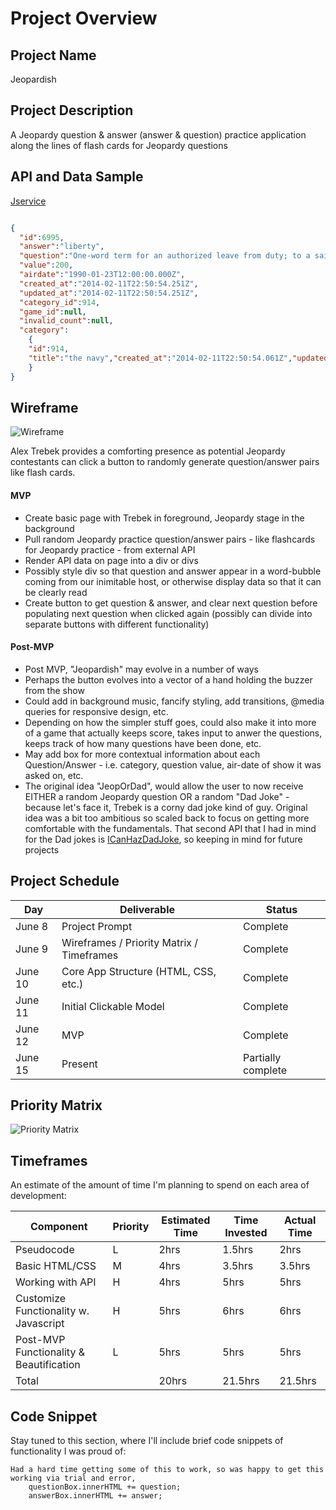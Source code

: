 # Project Overview

## Project Name

Jeopardish

## Project Description

A Jeopardy question & answer (answer & question) practice application along the lines of flash cards for Jeopardy questions

## API and Data Sample

[Jservice](http://www.jService.io)

```JSON

{
  "id":6995,
  "answer":"liberty",
  "question":"One-word term for an authorized leave from duty; to a sailor it means freedom for 48 hours or less",
  "value":200,
  "airdate":"1990-01-23T12:00:00.000Z",
  "created_at":"2014-02-11T22:50:54.251Z",
  "updated_at":"2014-02-11T22:50:54.251Z",
  "category_id":914,
  "game_id":null,
  "invalid_count":null,
  "category": 
    {
    "id":914,
    "title":"the navy","created_at":"2014-02-11T22:50:54.061Z","updated_at":"2014-02-11T22:50:54.061Z","clues_count":5
    }
}
```

## Wireframe

![Wireframe](https://res.cloudinary.com/alexbaldman/image/upload/v1591716508/Jeopardish/wireframe.png)

Alex Trebek provides a comforting presence as potential Jeopardy contestants can click a button to randomly generate question/answer pairs like flash cards.

#### MVP 

- Create basic page with Trebek in foreground, Jeopardy stage in the background
- Pull random Jeopardy practice question/answer pairs - like flashcards for Jeopardy practice - from external API
- Render API data on page into a div or divs
- Possibly style div so that question and answer appear in a word-bubble coming from our inimitable host, or otherwise display data so that it can be clearly read
- Create button to get question & answer, and clear next question before populating next question when clicked again (possibly can divide into separate buttons with different functionality)

#### Post-MVP  

- Post MVP, "Jeopardish" may evolve in a number of ways
- Perhaps the button evolves into a vector of a hand holding the buzzer from the show
- Could add in background music, fancify styling, add transitions, @media queries for responsive design, etc.
- Depending on how the simpler stuff goes, could also make it into more of a game that actually keeps score, takes input to anwer the questions, keeps track of how many questions have been done, etc.
- May add box for more contextual information about each Question/Answer - i.e. category, question value, air-date of show it was asked on, etc.
- The original idea "JeopOrDad", would allow the user to now receive EITHER a random Jeopardy question OR a random "Dad Joke" - because let's face it, Trebek is a corny dad joke kind of guy.  Original idea was a bit too ambitious so scaled back to focus on getting more comfortable with the fundamentals. That second API that I had in mind for the Dad jokes is [ICanHazDadJoke](icanhazdadjoke.com/api), so keeping in mind for future projects


## Project Schedule

|  Day | Deliverable | Status
|---|---| ---|
|June 8| Project Prompt | Complete
|June 9| Wireframes / Priority Matrix / Timeframes | Complete
|June 10| Core App Structure (HTML, CSS, etc.) | Complete
|June 11| Initial Clickable Model  | Complete
|June 12| MVP | Complete
|June 15| Present | Partially complete

## Priority Matrix
![Priority Matrix](https://res.cloudinary.com/alexbaldman/image/upload/c_scale,w_832/v1591720490/Jeopardish/priority-matrix.png)

## Timeframes

An estimate of the amount of time I'm planning to spend on each area of development:

| Component | Priority | Estimated Time | Time Invested | Actual Time |
|---|---|---|---|---|
| Pseudocode | L |  2hrs | 1.5hrs | 2hrs |
| Basic HTML/CSS | M |  4hrs | 3.5hrs | 3.5hrs |
| Working with API | H | 4hrs| 5hrs | 5hrs |
| Customize Functionality w. Javascript | H | 5hrs| 6hrs | 6hrs |
| Post-MVP Functionality & Beautification | L | 5hrs| 5hrs | 5hrs |
| Total |  | 20hrs| 21.5hrs | 21.5hrs |

## Code Snippet

Stay tuned to this section, where I'll include brief code snippets of functionality I was proud of:

```
Had a hard time getting some of this to work, so was happy to get this working via trial and error, 
    questionBox.innerHTML += question;
    answerBox.innerHTML += answer;
```

 
